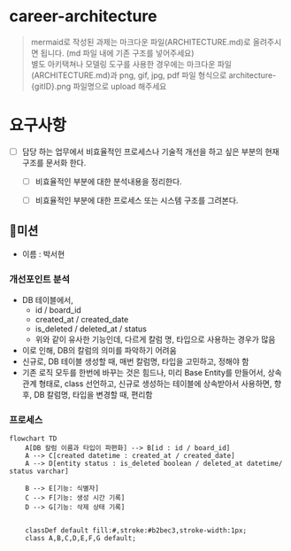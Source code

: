 # career-architecture
> mermaid로 작성된 과제는 마크다운 파일(ARCHITECTURE.md)로 올려주시면 됩니다. (md 파일 내에 기존 구조를 넣어주세요)<br>
> 별도 아키택쳐나 모델링 도구를 사용한 경우에는 마크다운 파일(ARCHITECTURE.md)과 png, gif, jpg, pdf 파일 형식으로 architecture-{gitID}.png 파일명으로 upload 해주세요
# 요구사항
- [ ] 담당 하는 업무에서 비효율적인 프로세스나 기술적 개선을 하고 싶은 부분의 현재 구조를 문서화 한다.
    - [ ] 비효율적인 부분에 대한 분석내용을 정리한다.
    - [ ] 비효율적인 부분에 대한 프로세스 또는 시스템 구조를 그려본다.


## 🚀미션

- 이름 : 박서현

### 개선포인트 분석

- DB 테이블에서,
    - id / board_id
    - created_at / created_date
    - is_deleted / deleted_at / status
    - 위와 같이 유사한 기능인데, 다르게 칼럼 명, 타입으로 사용하는 경우가 많음
- 이로 인해, DB의 칼럼의 의미를 파악하기 어려움
- 신규로, DB 테이블 생성할 때, 매번 칼럼명, 타입을 고민하고, 정해야 함
- 기존 로직 모두를 한번에 바꾸는 것은 힘드나, 미리 Base Entity를 만들어서, 상속관계 형태로, class 선언하고, 신규로 생성하는 테이블에 상속받아서 사용하면, 향후, DB 칼럼명, 타입을 변경할 때, 편리함

### 프로세스
```mermaid
flowchart TD
    A[DB 칼럼 이름과 타입이 파편화] --> B[id : id / board_id]
    A --> C[created datetime : created_at / created_date]
    A --> D[entity status : is_deleted boolean / deleted_at datetime/ status varchar]

    B --> E[기능: 식별자]
    C --> F[기능: 생성 시간 기록]
    D --> G[기능: 삭제 상태 기록]


    classDef default fill:#,stroke:#b2bec3,stroke-width:1px;
    class A,B,C,D,E,F,G default;

```
